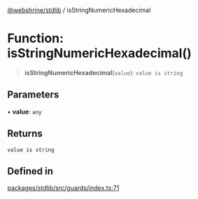 [@webshrine/stdlib](../globals.md) / isStringNumericHexadecimal

# Function: isStringNumericHexadecimal()

> **isStringNumericHexadecimal**(`value`): `value is string`

## Parameters

• **value**: `any`

## Returns

`value is string`

## Defined in

[packages/stdlib/src/guards/index.ts:71](https://github.com/webshrine/webshrine/blob/0e16c5948921e0c95cce645760c4a8b0855b196b/packages/stdlib/src/guards/index.ts#L71)
